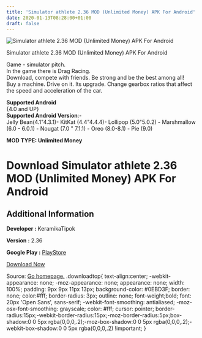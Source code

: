 ```yaml
---
title: 'Simulator athlete 2.36 MOD (Unlimited Money) APK For Android'
date: 2020-01-13T08:28:00+01:00
draft: false
---
```


![Simulator athlete 2.36 MOD (Unlimited Money) APK For Android](https://i1.wp.com/apkhome.net/wp-content/uploads/2020/01/Simulator-athlete-2.36-MOD-Unlimited-Money.png "Simulator athlete 2.36 MOD (Unlimited Money) APK For Android")

  

Simulator athlete 2.36 MOD (Unlimited Money) APK For Android

Game - simulator pitch.  
In the game there is Drag Racing.  
Download, compete with friends. Be strong and be the best among all!  
Buy a machine. Drive on it. Its upgrade. Change gearbox ratios that affect the speed and acceleration of the car.

**Supported Android**  
{4.0 and UP}  
**Supported Android Version**:-  
Jelly Bean(4.1"4.3.1)- KitKat (4.4"4.4.4)- Lollipop (5.0"5.0.2) - Marshmallow (6.0 - 6.0.1) - Nougat (7.0 " 7.1.1) - Oreo (8.0-8.1) - Pie (9.0)

**MOD TYPE: Unlimited Money**

Download Simulator athlete 2.36 MOD (Unlimited Money) APK For Android
=====================================================================

Additional Information
----------------------

**Developer :** KeramikaTipok

**Version :** 2.36

**Google Play :** [PlayStore](https://play.google.com/store/apps/details?id=ru.likesme.jock)

  

[Download Now](https://store4app.co/post/simulator-athlete-2-36-mod-unlimited-money-apk-for-android_1578851205)

  
Source: [Go homepage.](https://store4app.co/post/simulator-athlete-2-36-mod-unlimited-money-apk-for-android_1578851205) .downloadtop{ text-align:center; -webkit-appearance: none; -moz-appearance: none; appearance: none; width: 100%; padding: 9px 9px 11px 13px; background-color: #0EBD3F; border: none; color:#fff; border-radius: 3px; outline: none; font-weight;bold; font: 20px 'Open Sans', sans-serif; -webkit-font-smoothing: antialiased; -moz-osx-font-smoothing: grayscale; color: #fff; cursor: pointer; border-radius:15px;-webkit-border-radius:15px;-moz-border-radius:5px;box-shadow:0 0 5px rgba(0,0,0,.2);-moz-box-shadow:0 0 5px rgba(0,0,0,.2);-webkit-box-shadow:0 0 5px rgba(0,0,0,.2) !important; }
